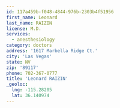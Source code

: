 ```yaml
---
id: 117a459b-f048-4844-976b-2303b4f51956
first_name: Leonard
last_name: RAIZIN
license: M.D.
services:
  - anesthesiology
category: doctors
address: '1617 Marbella Ridge Ct.'
city: 'Las Vegas'
state: NV
zip: '89117'
phone: 702-367-0777
title: 'Leonard RAIZIN'
_geoloc:
  lng: -115.28205
  lat: 36.140974
---
```

